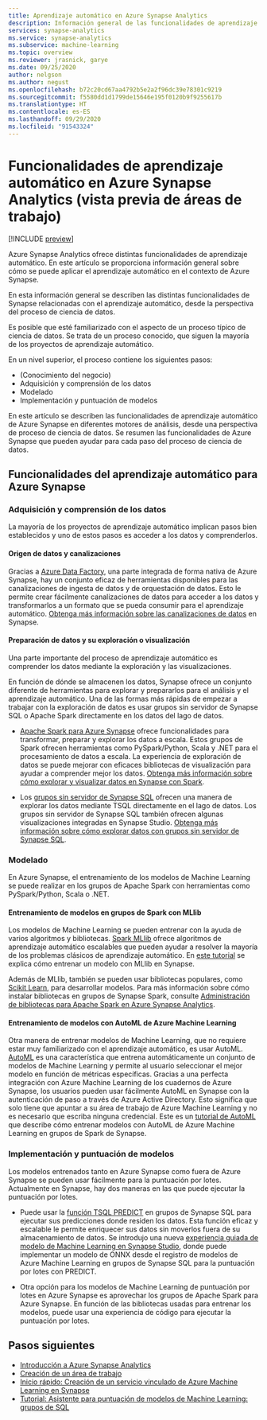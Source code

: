 ```yaml
---
title: Aprendizaje automático en Azure Synapse Analytics
description: Información general de las funcionalidades de aprendizaje automático en Azure Synapse Analytics.
services: synapse-analytics
ms.service: synapse-analytics
ms.subservice: machine-learning
ms.topic: overview
ms.reviewer: jrasnick, garye
ms.date: 09/25/2020
author: nelgson
ms.author: negust
ms.openlocfilehash: b72c20cd67aa4792b5e2a2f96dc39e78301c9219
ms.sourcegitcommit: f5580dd1d1799de15646e195f0120b9f9255617b
ms.translationtype: HT
ms.contentlocale: es-ES
ms.lasthandoff: 09/29/2020
ms.locfileid: "91543324"
---
```

# <a name="machine-learning-capabilities-in-azure-synapse-analytics-workspaces-preview"></a>Funcionalidades de aprendizaje automático en Azure Synapse Analytics (vista previa de áreas de trabajo)

[!INCLUDE [preview](../includes/note-preview.md)]

Azure Synapse Analytics ofrece distintas funcionalidades de aprendizaje automático. En este artículo se proporciona información general sobre cómo se puede aplicar el aprendizaje automático en el contexto de Azure Synapse.

En esta información general se describen las distintas funcionalidades de Synapse relacionadas con el aprendizaje automático, desde la perspectiva del proceso de ciencia de datos.

Es posible que esté familiarizado con el aspecto de un proceso típico de ciencia de datos. Se trata de un proceso conocido, que siguen la mayoría de los proyectos de aprendizaje automático.

En un nivel superior, el proceso contiene los siguientes pasos:
* (Conocimiento del negocio)
* Adquisición y comprensión de los datos
* Modelado
* Implementación y puntuación de modelos

En este artículo se describen las funcionalidades de aprendizaje automático de Azure Synapse en diferentes motores de análisis, desde una perspectiva de proceso de ciencia de datos. Se resumen las funcionalidades de Azure Synapse que pueden ayudar para cada paso del proceso de ciencia de datos.

## <a name="azure-synapse-machine-learning-capabilities"></a>Funcionalidades del aprendizaje automático para Azure Synapse

### <a name="data-acquisition-and-understanding"></a>Adquisición y comprensión de los datos

La mayoría de los proyectos de aprendizaje automático implican pasos bien establecidos y uno de estos pasos es acceder a los datos y comprenderlos.

#### <a name="data-source-and-pipelines"></a>Origen de datos y canalizaciones

Gracias a [Azure Data Factory](/azure/data-factory/introduction), una parte integrada de forma nativa de Azure Synapse, hay un conjunto eficaz de herramientas disponibles para las canalizaciones de ingesta de datos y de orquestación de datos. Esto le permite crear fácilmente canalizaciones de datos para acceder a los datos y transformarlos a un formato que se pueda consumir para el aprendizaje automático. [Obtenga más información sobre las canalizaciones de datos](/azure/data-factory/concepts-pipelines-activities?toc=/azure/synapse-analytics/toc.json&bc=/azure/synapse-analytics/breadcrumb/toc.json) en Synapse. 

#### <a name="data-preparation-and-explorationvisualization"></a>Preparación de datos y su exploración o visualización

Una parte importante del proceso de aprendizaje automático es comprender los datos mediante la exploración y las visualizaciones.

En función de dónde se almacenen los datos, Synapse ofrece un conjunto diferente de herramientas para explorar y prepararlos para el análisis y el aprendizaje automático. Una de las formas más rápidas de empezar a trabajar con la exploración de datos es usar grupos sin servidor de Synapse SQL o Apache Spark directamente en los datos del lago de datos.

* [Apache Spark para Azure Synapse](../spark/apache-spark-overview.md) ofrece funcionalidades para transformar, preparar y explorar los datos a escala. Estos grupos de Spark ofrecen herramientas como PySpark/Python, Scala y .NET para el procesamiento de datos a escala. La experiencia de exploración de datos se puede mejorar con eficaces bibliotecas de visualización para ayudar a comprender mejor los datos. [Obtenga más información sobre cómo explorar y visualizar datos en Synapse con Spark](../get-started-analyze-spark.md).

* Los [grupos sin servidor de Synapse SQL](../sql/on-demand-workspace-overview.md) ofrecen una manera de explorar los datos mediante TSQL directamente en el lago de datos. Los grupos sin servidor de Synapse SQL también ofrecen algunas visualizaciones integradas en Synapse Studio. [Obtenga más información sobre cómo explorar datos con grupos sin servidor de Synapse SQL](../get-started-analyze-sql-on-demand.md).

### <a name="modeling"></a>Modelado

En Azure Synapse, el entrenamiento de los modelos de Machine Learning se puede realizar en los grupos de Apache Spark con herramientas como PySpark/Python, Scala o .NET.

#### <a name="train-models-on-spark-pools-with-mllib"></a>Entrenamiento de modelos en grupos de Spark con MLlib

Los modelos de Machine Learning se pueden entrenar con la ayuda de varios algoritmos y bibliotecas. [Spark MLlib](http://spark.apache.org/docs/latest/ml-guide.html) ofrece algoritmos de aprendizaje automático escalables que pueden ayudar a resolver la mayoría de los problemas clásicos de aprendizaje automático. En [este tutorial](../spark/apache-spark-machine-learning-mllib-notebook.md) se explica cómo entrenar un modelo con MLlib en Synapse.

Además de MLlib, también se pueden usar bibliotecas populares, como [Scikit Learn](https://scikit-learn.org/stable/), para desarrollar modelos. Para más información sobre cómo instalar bibliotecas en grupos de Synapse Spark, consulte [Administración de bibliotecas para Apache Spark en Azure Synapse Analytics](../spark/apache-spark-azure-portal-add-libraries.md).

#### <a name="train-models-with-azure-machine-learning-automl"></a>Entrenamiento de modelos con AutoML de Azure Machine Learning

Otra manera de entrenar modelos de Machine Learning, que no requiere estar muy familiarizado con el aprendizaje automático, es usar AutoML. [AutoML](/azure/machine-learning/concept-automated-mls) es una característica que entrena automáticamente un conjunto de modelos de Machine Learning y permite al usuario seleccionar el mejor modelo en función de métricas específicas. Gracias a una perfecta integración con Azure Machine Learning de los cuadernos de Azure Synapse, los usuarios pueden usar fácilmente AutoML en Synapse con la autenticación de paso a través de Azure Active Directory.  Esto significa que solo tiene que apuntar a su área de trabajo de Azure Machine Learning y no es necesario que escriba ninguna credencial. Este es un [tutorial de AutoML](../spark/apache-spark-azure-machine-learning-tutorial.md) que describe cómo entrenar modelos con AutoML de Azure Machine Learning en grupos de Spark de Synapse.

### <a name="model-deployment-and-scoring"></a>Implementación y puntuación de modelos

Los modelos entrenados tanto en Azure Synapse como fuera de Azure Synapse se pueden usar fácilmente para la puntuación por lotes. Actualmente en Synapse, hay dos maneras en las que puede ejecutar la puntuación por lotes.

* Puede usar la [función TSQL PREDICT](../sql-data-warehouse/sql-data-warehouse-predict.md) en grupos de Synapse SQL para ejecutar sus predicciones donde residen los datos. Esta función eficaz y escalable le permite enriquecer sus datos sin moverlos fuera de su almacenamiento de datos. Se introdujo una nueva [experiencia guiada de modelo de Machine Learning en Synapse Studio](https://aka.ms/synapse-ml-ui), donde puede implementar un modelo de ONNX desde el registro de modelos de Azure Machine Learning en grupos de Synapse SQL para la puntuación por lotes con PREDICT.

* Otra opción para los modelos de Machine Learning de puntuación por lotes en Azure Synapse es aprovechar los grupos de Apache Spark para Azure Synapse. En función de las bibliotecas usadas para entrenar los modelos, puede usar una experiencia de código para ejecutar la puntuación por lotes.

## <a name="next-steps"></a>Pasos siguientes

* [Introducción a Azure Synapse Analytics](../get-started.md)
* [Creación de un área de trabajo](../get-started-create-workspace.md)
* [Inicio rápido: Creación de un servicio vinculado de Azure Machine Learning en Synapse](quickstart-integrate-azure-machine-learning.md)
* [Tutorial: Asistente para puntuación de modelos de Machine Learning: grupos de SQL](tutorial-sql-pool-model-scoring-wizard.md)
